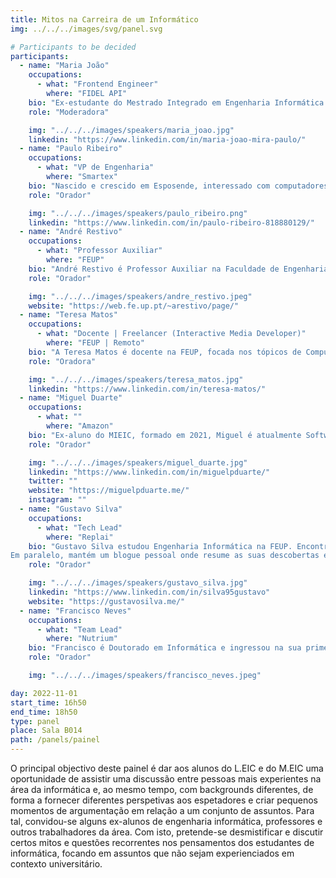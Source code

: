 ```yaml
---
title: Mitos na Carreira de um Informático
img: ../../../images/svg/panel.svg

# Participants to be decided
participants:
  - name: "Maria João"
    occupations:
      - what: "Frontend Engineer"
        where: "FIDEL API"
    bio: "Ex-estudante do Mestrado Integrado em Engenharia Informática na FEUP, a Maria João encontra-se atualmente a trabalhar como Frontend Engineer na FIDEL API, uma startup britânica na área de fintech. Previamente como Full-Stack Developer na Talkdesk, tem particular interesse a área the web development"
    role: "Moderadora"

    img: "../../../images/speakers/maria_joao.jpg"
    linkedin: "https://www.linkedin.com/in/maria-joao-mira-paulo/"
  - name: "Paulo Ribeiro"
    occupations:
      - what: "VP de Engenharia"
        where: "Smartex"
    bio: "Nascido e crescido em Esposende, interessado com computadores e programação desde novo. Andei na Universidade na FCUP, onde completei o meu mestrado em Engenharia de Redes e Sistemas de Infomração, com a tese em 'Secure Cloud Storage for Android Devices'. Fiz uma pós-graduação com o Instituto de Telecomunicações em 'IIoT real-time communications over wireless'. Após isso, fundei a Smartex.ai junto com Gilberto Loureiro e António Rocha, estive um ano em Shenzhen China e voltei ao Porto para criar e escalar uma equipa de Software."
    role: "Orador"

    img: "../../../images/speakers/paulo_ribeiro.png"
    linkedin: "https://www.linkedin.com/in/paulo-ribeiro-818880129/"
  - name: "André Restivo"
    occupations:
      - what: "Professor Auxiliar"
        where: "FEUP"
    bio: "André Restivo é Professor Auxiliar na Faculdade de Engenharia da Universidade do Porto desde 2016. Os seus interesses de investigação abrangem áreas muito distintas como IoT, Machine Learning e Engenharia de Software. Foi e é docente em mais de 20 unidades curriculares distintas, e participou na orientação de mais de 50 alunos tanto de mestrado como de doutoramento. Antes de enveredar por uma carreira mais académica, trabalhou na indústria em várias empresas, desde startups a multinacionais. No seu papel atual, continua a participar em vários projetos na indústria e em organismos públicos. Desde 2003 é o treinador das equipas da FEUP de programação competitiva."
    role: "Orador"

    img: "../../../images/speakers/andre_restivo.jpeg"
    website: "https://web.fe.up.pt/~arestivo/page/"
  - name: "Teresa Matos"
    occupations:
      - what: "Docente | Freelancer (Interactive Media Developer)"
        where: "FEUP | Remoto"
    bio: "A Teresa Matos é docente na FEUP, focada nos tópicos de Computação Gráfica e Desenvolvimento de Jogos. Encontrou a sua paixão nestas áreas enquanto estudante, através da sua experiência como presidente do Núcleo Estudantil de Computação Gráfica e Multimédia (atual NCGM), promovendo a organização de Game Dev Meets, Game Jams, entre outras atividades. Posteriormente, realizou diversos projetos relacionados com conteúdos imersivos e interativos (VR, AR, vídeos 360°), no contexto académico e mais tarde na indústria, em colaboração com diversas empresas portuguesas da área, como Ground Control Studios, 3Decide e Mindera."
    role: "Oradora"

    img: "../../../images/speakers/teresa_matos.jpg"
    linkedin: "https://www.linkedin.com/in/teresa-matos/"
  - name: "Miguel Duarte"
    occupations:
      - what: ""
        where: "Amazon"
    bio: "Ex-aluno do MIEIC, formado em 2021, Miguel é atualmente Software Development Engineer na Amazon em Berlim. Anteriormente, foi também Pentester na Integrity, e fez estágios de verão como Full-stack Software Engineer na Fractal e na Blip.pt. Durante o curso participou em diversas atividades e grupos estudantis, sendo Presidente do NIAEFEUP durante 2 anos, fazendo até parte da equipa fundadora da Semana de Informática como evento organizado pelo NIAEFEUP."
    role: "Orador"

    img: "../../../images/speakers/miguel_duarte.jpg"
    linkedin: "https://www.linkedin.com/in/miguelpduarte/"
    twitter: ""
    website: "https://miguelpduarte.me/"
    instagram: ""
  - name: "Gustavo Silva"
    occupations:
      - what: "Tech Lead"
        where: "Replai"
    bio: "Gustavo Silva estudou Engenharia Informática na FEUP. Encontra-se atualmente a trabalhar na Replai, uma startup cujo produto explica quais as características e elementos dos vídeos que mais contribuem para o seu sucesso ou insucesso.
Em paralelo, mantém um blogue pessoal onde resume as suas descobertas enquanto Security Researcher."
    role: "Orador"

    img: "../../../images/speakers/gustavo_silva.jpg"
    linkedin: "https://www.linkedin.com/in/silva95gustavo"
    website: "https://gustavosilva.me/"
  - name: "Francisco Neves"
    occupations:
      - what: "Team Lead"
        where: "Nutrium"
    bio: "Francisco é Doutorado em Informática e ingressou na sua primeira experiência na indústria há cerca de 2 anos. Fez todo o seu percurso académico na Universidade do Minho, durante o qual sempre manteve um pé em desenvolvimento de projetos em paralelo, com o objetivo de se manter na vanguarda da tecnologia. Atualmente, é Team Lead na Nutrium, onde lidera uma equipa de Engenheiros de Software dedicados a evoluir a plataforma da Nutrium, com o objetivo de a tornar numa referência mundial na área da nutrição."
    role: "Orador"

    img: "../../../images/speakers/francisco_neves.jpeg"

day: 2022-11-01
start_time: 16h50
end_time: 18h50
type: panel
place: Sala B014
path: /panels/painel
---
```


O principal objectivo deste painel é dar aos alunos do L.EIC e do M.EIC uma oportunidade de assistir uma discussão entre pessoas mais experientes na área da informática e, ao mesmo tempo, com backgrounds diferentes, de forma a fornecer diferentes perspetivas aos espetadores e criar pequenos momentos de argumentação em relação a um conjunto de assuntos. Para tal, convidou-se alguns ex-alunos de engenharia informática, professores e outros trabalhadores da área. Com isto, pretende-se desmistificar e discutir certos mitos e questões recorrentes nos pensamentos dos estudantes de informática, focando em assuntos que não sejam experienciados em contexto universitário.
